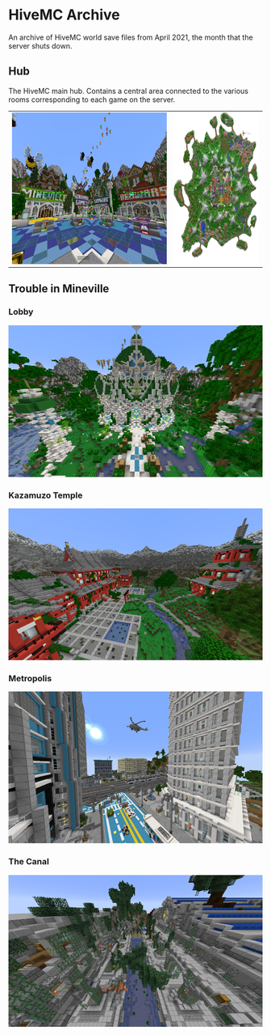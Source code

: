 # HiveMC Archive

An archive of HiveMC world save files from April 2021, the month that the server shuts down.

## Hub
The HiveMC main hub. Contains a central area connected to the various rooms corresponding to each game on the server.

<table><tr><td>
<img src="hub/screenshot.png" height="300px">
</td><td>
<img src="hub/rendered.png" height="300px">
</td></tr></table>

## Trouble in Mineville

### Lobby
<img src="timv/lobby/screenshot.png" height="300px">

### Kazamuzo Temple
<img src="timv/kazamuzo_temple/screenshot.png" height="300px">

### Metropolis
<img src="timv/metropolis/screenshot.png" height="300px">

### The Canal
<img src="timv/the-canal/screenshot.png" height="300px">
